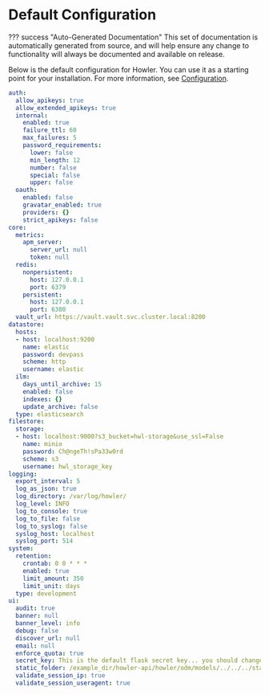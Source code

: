 
# Default Configuration

??? success "Auto-Generated Documentation"
    This set of documentation is automatically generated from source, and will help ensure any change to functionality will always be documented and available on release.

Below is the default configuration for Howler. You can use it as a starting point for your installation. For more information, see [Configuration](/howler-docs/installation/configuration).

```yaml
auth:
  allow_apikeys: true
  allow_extended_apikeys: true
  internal:
    enabled: true
    failure_ttl: 60
    max_failures: 5
    password_requirements:
      lower: false
      min_length: 12
      number: false
      special: false
      upper: false
  oauth:
    enabled: false
    gravatar_enabled: true
    providers: {}
    strict_apikeys: false
core:
  metrics:
    apm_server:
      server_url: null
      token: null
  redis:
    nonpersistent:
      host: 127.0.0.1
      port: 6379
    persistent:
      host: 127.0.0.1
      port: 6380
  vault_url: https://vault.vault.svc.cluster.local:8200
datastore:
  hosts:
  - host: localhost:9200
    name: elastic
    password: devpass
    scheme: http
    username: elastic
  ilm:
    days_until_archive: 15
    enabled: false
    indexes: {}
    update_archive: false
  type: elasticsearch
filestore:
  storage:
  - host: localhost:9000?s3_bucket=hwl-storage&use_ssl=False
    name: minio
    password: Ch@ngeTh!sPa33w0rd
    scheme: s3
    username: hwl_storage_key
logging:
  export_interval: 5
  log_as_json: true
  log_directory: /var/log/howler/
  log_level: INFO
  log_to_console: true
  log_to_file: false
  log_to_syslog: false
  syslog_host: localhost
  syslog_port: 514
system:
  retention:
    crontab: 0 0 * * *
    enabled: true
    limit_amount: 350
    limit_unit: days
  type: development
ui:
  audit: true
  banner: null
  banner_level: info
  debug: false
  discover_url: null
  email: null
  enforce_quota: true
  secret_key: This is the default flask secret key... you should change this!
  static_folder: /example_dir/howler-api/howler/odm/models/../../../static
  validate_session_ip: true
  validate_session_useragent: true

```
